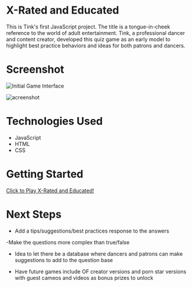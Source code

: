 # X-Rated and Educated

This is Tink's first JavaScript project. The title is a tongue-in-cheek reference to the world of adult entertainment. Tink, a professional dancer and content creator, developed this quiz game as an early model to highlight best practice behaviors and ideas for both patrons and dancers. 

# Screenshot

![Initial Game Interface](<Image 4-29-25 at 3.45 PM.JPG>)


<img src="url to your image on imgur" alt="acreenshot">

# Technologies Used

- JavaScript
- HTML
- CSS

# Getting Started

[Click to Play X-Rated and Educated!](https://tinksdreamlife.github.io/quiz-patron-dancer/)

# Next Steps

- Add a tips/suggestions/best practices response to the answers

-Make the questions more complex than true/false

- Idea to let there be a database where dancers and patrons can make suggestions to add to the question base

- Have future games include OF creator versions and porn star versions with guest cameos and videos as bonus prizes to unlock